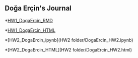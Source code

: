 ## Doğa Erçin's Journal

*[HW1_DogaErcin_RMD](files/DogaErcin_HW1_last.Rmd)


*[HW1_DogaErcin_HTML](files/DogaErcin_HW1_last.html)


*[HW2_DogaErcin_ipynb](HW2 folder/DogaErcin_HW2.ipynb)

*[HW2_DogaErcin_HTML](HW2 folder/DogaErcin_HW2.html)


